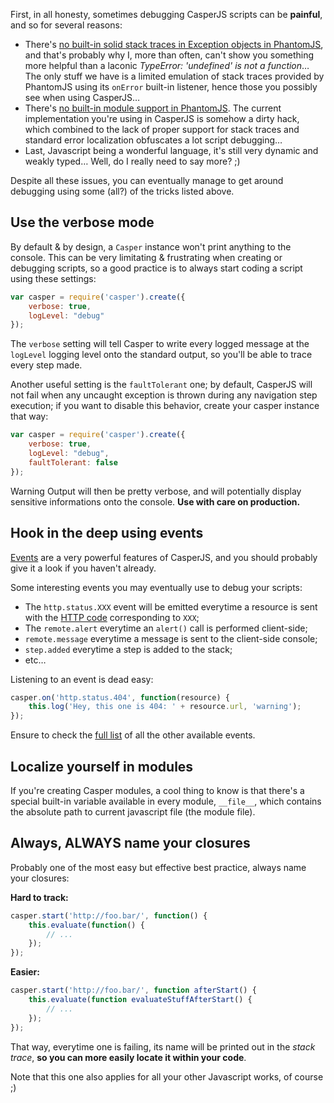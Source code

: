 First, in all honesty, sometimes debugging CasperJS scripts can be **painful**,
and so for several reasons:

- There's [no built-in solid stack traces in Exception objects in
  PhantomJS](http://code.google.com/p/phantomjs/issues/detail?id=166),
  and that's probably why I, more than often, can't show you something more
  helpful than a laconic *TypeError: 'undefined' is not a function*… The only
  stuff we have is a limited emulation of stack traces provided by PhantomJS
  using its `onError` built-in listener, hence those you possibly see when
  using CasperJS…
- There's [no built-in module support in PhantomJS](http://code.google.com/p/phantomjs/issues/detail?id=47).
  The current implementation you're using in CasperJS is somehow a dirty
  hack, which combined to the lack of proper support for stack traces and
  standard error localization obfuscates a lot script debugging…
- Last, Javascript being a wonderful language, it's still very dynamic and
  weakly typed… Well, do I really need to say more?&nbsp;;)

Despite all these issues, you can eventually manage to get around debugging
using some (all?) of the tricks listed above.

## Use the verbose mode

By default & by design, a `Casper` instance won't print anything to the
console. This can be very limitating & frustrating when creating or debugging
scripts, so a good practice is to always start coding a script using these
settings:

```javascript
var casper = require('casper').create({
    verbose: true,
    logLevel: "debug"
});
```

The `verbose` setting will tell Casper to write every logged message at the
`logLevel` logging level onto the standard output, so you'll be able to trace
every step made.

Another useful setting is the `faultTolerant` one; by default, CasperJS will
not fail when any uncaught exception is thrown during any navigation step
execution; if you want to disable this behavior, create your casper instance
that way:

```javascript
var casper = require('casper').create({
    verbose: true,
    logLevel: "debug",
    faultTolerant: false
});
```

<span class="label label-warning">Warning</span> Output will then be pretty
verbose, and will potentially display sensitive informations onto the console.
**Use with care on production.**

## Hook in the deep using events

[Events](#events-filters) are a very powerful features of CasperJS, and you
should probably give it a look if you haven't already.

Some interesting events you may eventually use to debug your scripts:

- The `http.status.XXX` event will be emitted everytime a resource is sent with
  the [HTTP code](http://en.wikipedia.org/wiki/List_of_HTTP_status_codes)
  corresponding to `XXX`;
- The `remote.alert` everytime an `alert()` call is performed client-side;
- `remote.message` everytime a message is sent to the client-side console;
- `step.added` everytime a step is added to the stack;
- etc…

Listening to an event is dead easy:

```javascript
casper.on('http.status.404', function(resource) {
    this.log('Hey, this one is 404: ' + resource.url, 'warning');
});
```

Ensure to check the [full list](#events) of all the other available events.

## Localize yourself in modules

If you're creating Casper modules, a cool thing to know is that there's a
special built-in variable available in every module, `__file__`, which contains
the absolute path to current javascript file (the module file).

## Always, **ALWAYS** name your closures

Probably one of the most easy but effective best practice, always name your
closures:

**Hard to track:**

```javascript
casper.start('http://foo.bar/', function() {
    this.evaluate(function() {
        // ...
    });
});
```

**Easier:**

```javascript
casper.start('http://foo.bar/', function afterStart() {
    this.evaluate(function evaluateStuffAfterStart() {
        // ...
    });
});
```

That way, everytime one is failing, its name will be printed out in the *stack
trace*, **so you can more easily locate it within your code**.

Note that this one also applies for all your other Javascript works, of course
;)

